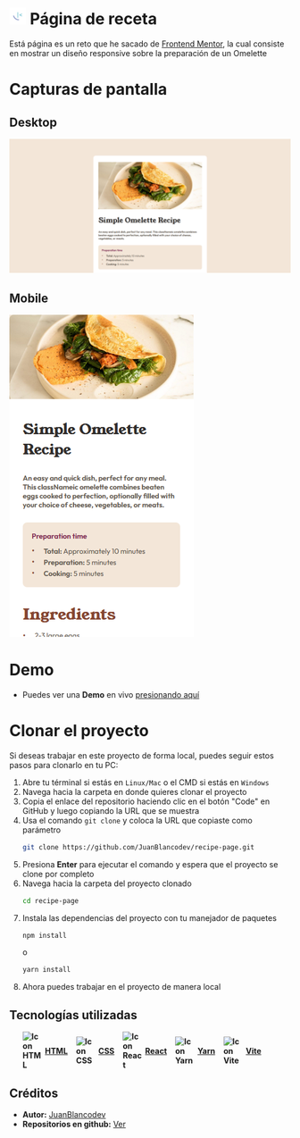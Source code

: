 # <img src="./public/favicon.png" alt="icon" width="30" /> Página de receta

Está página es un reto que he sacado de [Frontend Mentor](https://www.frontendmentor.io), la cual consiste en mostrar un diseño responsive sobre la preparación de un Omelette

# Capturas de pantalla
  ## Desktop
  ![Design desktop](./screenshots/desktop.png)
  
  ## Mobile
  ![Design mobile](./screenshots/mobile.png)

# Demo

- Puedes ver una **Demo** en vivo [presionando aquí](https://juanblancodev.github.io/recipe-page/)

# Clonar el proyecto
Si deseas trabajar en este proyecto de forma local, puedes seguir estos pasos para clonarlo en tu PC:

1. Abre tu términal si estás en `Linux/Mac` o el CMD si estás en `Windows`
2. Navega hacia la carpeta en donde quieres clonar el proyecto
3. Copia el enlace del repositorio haciendo clic en el botón "Code" en GitHub y luego copiando la URL que se muestra
4. Usa el comando `git clone` y coloca la URL que copiaste como parámetro
   ```sh
   git clone https://github.com/JuanBlancodev/recipe-page.git
   ```
5. Presiona **Enter** para ejecutar el comando y espera que el proyecto se clone por completo
6. Navega hacia la carpeta del proyecto clonado
   ```sh
   cd recipe-page
   ```
7. Instala las dependencias del proyecto con tu manejador de paquetes
   ```bash
   npm install
   ```
   o
   ```bash
   yarn install
   ```
8. Ahora puedes trabajar en el proyecto de manera local

## Tecnologías utilizadas

<ul style="list-style:none; display: flex; gap: 15px;font-weight: bold;">
  <li style="display: flex; align-items: center; gap: 5px;">
    <img src="https://upload.wikimedia.org/wikipedia/commons/thumb/6/61/HTML5_logo_and_wordmark.svg/128px-HTML5_logo_and_wordmark.svg.png" width="35" alt="Icon HTML" />
    <a href="https://html.spec.whatwg.org/" target="_blank">HTML</a>
  </li>
  <li style="display: flex; align-items: center; gap: 5px;">
    <img src="https://upload.wikimedia.org/wikipedia/commons/thumb/d/d5/CSS3_logo_and_wordmark.svg/128px-CSS3_logo_and_wordmark.svg.png" width="35" alt="Icon CSS" />
    <a href="https://www.w3.org/Style/CSS/" target="_blank">CSS</a>
  </li>
  <li style="display: flex; align-items: center; gap: 5px;">
    <img src="https://upload.wikimedia.org/wikipedia/commons/thumb/a/a7/React-icon.svg/128px-React-icon.svg.png" width="35" alt="Icon React" />
    <a href="https://es.react.dev/" target="_blank">React</a>
  </li>
  <li style="display: flex; align-items: center; gap: 5px;">
    <img src="https://upload.wikimedia.org/wikipedia/commons/thumb/1/11/Yarn-logo-kitten.svg/640px-Yarn-logo-kitten.svg.png" width="35" alt="Icon Yarn" />
    <a href="https://yarnpkg.com/" target="_blank">Yarn</a>
  </li>
  <li style="display: flex; align-items: center; gap: 5px;">
    <img src="https://upload.wikimedia.org/wikipedia/commons/thumb/f/f1/Vitejs-logo.svg/640px-Vitejs-logo.svg.png" width="35" alt="Icon Vite" />
    <a href="https://vitejs.dev/" target="_blank">Vite</a>
  </li>
</ul>

## Créditos

- **Autor:** [JuanBlancodev](https://github.com/JuanBlancodev)<br>
- **Repositorios en github:** [Ver](https://github.com/JuanBlancodev?tab=repositories)